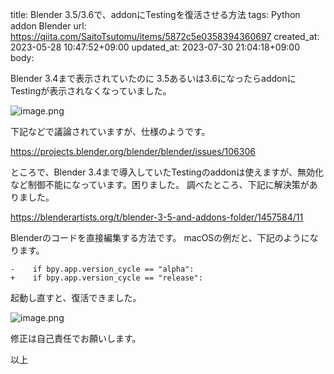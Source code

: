 title: Blender 3.5/3.6で、addonにTestingを復活させる方法
tags: Python addon Blender
url: https://qiita.com/SaitoTsutomu/items/5872c5e0358394360697
created_at: 2023-05-28 10:47:52+09:00
updated_at: 2023-07-30 21:04:18+09:00
body:

Blender 3.4まで表示されていたのに 3.5あるいは3.6になったらaddonにTestingが表示されなくなっていました。

![image.png](https://qiita-image-store.s3.ap-northeast-1.amazonaws.com/0/13955/e84975f7-0b0a-f952-a47d-5c4d46b507ee.png)

下記などで議論されていますが、仕様のようです。

https://projects.blender.org/blender/blender/issues/106306

ところで、Blender 3.4まで導入していたTestingのaddonは使えますが、無効化など制御不能になっています。困りました。
調べたところ、下記に解決策がありました。

https://blenderartists.org/t/blender-3-5-and-addons-folder/1457584/11

Blenderのコードを直接編集する方法です。
macOSの例だと、下記のようになります。

```python:/Applications/Blender.app/Contents/Resources/3.5/scripts/startup/bl_ui/__init__.pyの149行目
-    if bpy.app.version_cycle == "alpha":
+    if bpy.app.version_cycle == "release":
```

起動し直すと、復活できました。

![image.png](https://qiita-image-store.s3.ap-northeast-1.amazonaws.com/0/13955/30f1fbd1-21ee-2c8b-2bc5-24ae12be8bf7.png)

修正は自己責任でお願いします。

以上

